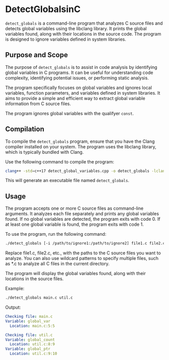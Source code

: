 # DetectGlobalsinC

`detect_globals` is a command-line program that analyzes C source files and detects global variables using the libclang library. It prints the global variables found, along with their locations in the source code. The program is designed to ignore variables defined in system libraries.

## Purpose and Scope

The purpose of `detect_globals` is to assist in code analysis by identifying global variables in C programs. It can be useful for understanding code complexity, identifying potential issues, or performing static analysis.

The program specifically focuses on global variables and ignores local variables, function parameters, and variables defined in system libraries. It aims to provide a simple and efficient way to extract global variable information from C source files.

The program ignores global variables with the qualifyer `const`.

## Compilation

To compile the `detect_globals` program, ensure that you have the Clang compiler installed on your system. The program uses the libclang library, which is typically bundled with Clang.

Use the following command to compile the program:

```bash
clang++ -std=c++17 detect_global_variables.cpp -o detect_globals -lclang -L/opt/homebrew/opt/llvm@15/lib -I/opt/homebrew/opt/llvm@15/include
```
This will generate an executable file named `detect_globals`.

## Usage
The program accepts one or more C source files as command-line arguments. It analyzes each file separately and prints any global variables found. If no global variables are detected, the program exits with code 0. If at least one global variable is found, the program exits with code 1.

To use the program, run the following command:

```bash
./detect_globals [-i /path/to/ignore1:/path/to/ignore2] file1.c file2.c
```

Replace file1.c, file2.c, etc., with the paths to the C source files you want to analyze. You can also use wildcard patterns to specify multiple files, such as *.c to analyze all C files in the current directory.

The program will display the global variables found, along with their locations in the source files.

Example:

```bash
./detect_globals main.c util.c
```


Output:
```yaml
Checking file: main.c
Variable: global_var
  Location: main.c:5:5

Checking file: util.c
Variable: global_count
  Location: util.c:8:9
Variable: global_ptr
  Location: util.c:9:10
```
